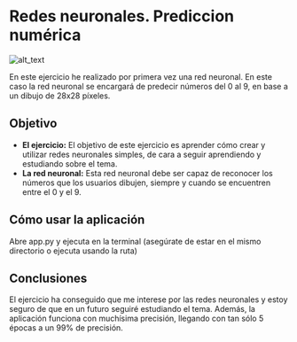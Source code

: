 # Redes neuronales. Prediccion numérica
![alt_text](https://static.eldiario.es/clip/fc1fb47c-8f92-4b47-89da-7efe13daaebd_16-9-aspect-ratio_default_0.jpg "El Diario")

En este ejercicio he realizado por primera vez una red neuronal. En este caso la red neuronal se encargará de predecir números del 0 al 9, en base a un dibujo de 28x28 píxeles.

## Objetivo
* **El ejercicio:** El objetivo de este ejercicio es aprender cómo crear y utilizar redes neuronales simples, de cara a seguir aprendiendo y estudiando sobre el tema.
* **La red neuronal:** Esta red neuronal debe ser capaz de reconocer los números que los usuarios dibujen, siempre y cuando se encuentren entre el 0 y el 9.

## Cómo usar la aplicación
Abre app.py y ejecuta en la terminal (asegúrate de estar en el mismo directorio o ejecuta usando la ruta)

## Conclusiones
El ejercicio ha conseguido que me interese por las redes neuronales y estoy seguro de que en un futuro seguiré estudiando el tema.
Además, la aplicación funciona con muchísima precisión, llegando con tan sólo 5 épocas a un 99% de precisión.
